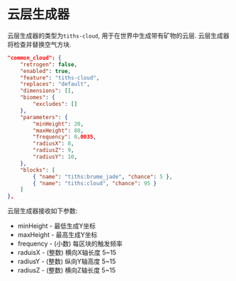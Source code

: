# 云层生成器

云层生成器的类型为`tiths-cloud`, 用于在世界中生成带有矿物的云层. 云层生成器将检查并替换空气方块.

```json
"common_cloud": {
	"retrogen": false,
	"enabled": true,
	"feature": "tiths-cloud",
	"replaces": "default",
	"dimensions": [],
	"biomes": {
		"excludes": []
	},
	"parameters": {
		"minHeight": 20,
		"maxHeight": 80,
		"frequency": 0.0035,
		"radiusX": 8,
        "radiusZ": 9,
		"radiusY": 10,
	},
	"blocks": [
		{ "name": "tiths:brume_jade", "chance": 5 },
        { "name": "tiths:cloud", "chance": 95 }
	]
},
```

云层生成器接收如下参数:

* minHeight - 最低生成Y坐标
* maxHeight - 最高生成Y坐标
* frequency - (小数) 每区块的触发频率
* raduisX - (整数) 横向X轴长度 5~15
* radiusY - (整数) 纵向Y轴高度 5~15
* radiusZ - (整数) 横向Z轴长度 5~15
